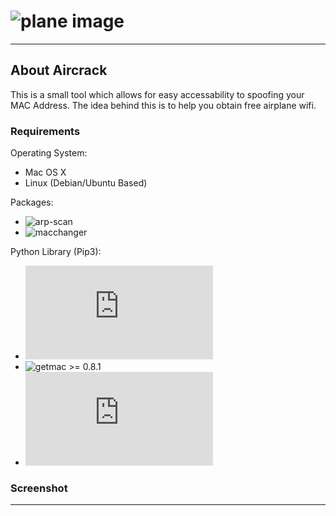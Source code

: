 
# ![plane image](http://i67.tinypic.com/huekv8.jpg)

------------------------------------------------------------------------

## About Aircrack &nbsp;

This is a small tool which allows for easy accessability to spoofing your MAC Address.
The idea behind this is to help you obtain free airplane wifi.

### Requirements

Operating System:
* Mac OS X
* Linux (Debian/Ubuntu Based)

Packages:
* ![arp-scan](https://linux.die.net/man/1/arp-scan)
* ![macchanger](https://github.com/alobbs/macchanger)

Python Library (Pip3):
* ![os](https://docs.python.org/3/library/os.html)
* ![getmac](https://pypi.org/project/getmac/) >= 0.8.1
* ![platform](https://docs.python.org/3/library/platform.html)

### Screenshot



------------------------------------------------------------------------



